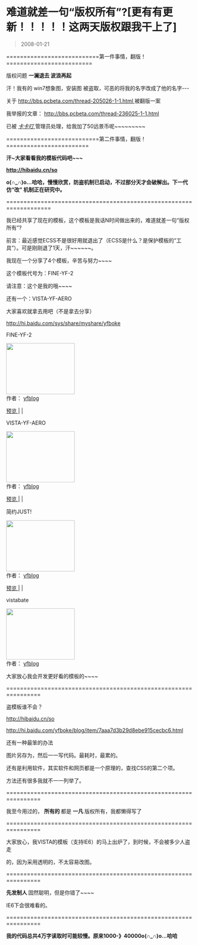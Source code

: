 # 难道就差一句“版权所有”?[更有有更新！！！！！这两天版权跟我干上了] 

> 2008-01-21

<div class="pcs-article-content_ptkaiapt4bxy_baiduscarticle" id="detailArticleContent_ptkaiapt4bxy_baiduscarticle">
 <p>
  ===========================第一件事情，翻版！=========================
 </p>
 <p>
  版权问题
  <strong>
   一澜退去 波浪再起
  </strong>
 </p>
 <p>
  汗！我有的 win7想象图，安装图 被盗取，可恶的将我的名字改成了他的名字---
 </p>
 <p>
  关于
  <a href="http://bbs.pcbeta.com/thread-205026-1-1.html">
   http://bbs.pcbeta.com/thread-205026-1-1.html
  </a>
  被翻版一案
 </p>
 <p>
  我举报的文章：
  <a href="http://bbs.pcbeta.com/thread-236025-1-1.html">
   http://bbs.pcbeta.com/thread-236025-1-1.html
  </a>
 </p>
 <p>
  已被
  <a href="http://www.vistafans.com/space.php?uid=107092" target="_blank">
   <em>
    卡卡叮
   </em>
  </a>
  管理员处理，给我加了50远景币呢~~~~~~~~~
 </p>
 <p>
  ===========================第二件事情，翻版！========================
 </p>
 <p>
  <strong>
   汗~大家看看我的模板代码吧~~~
  </strong>
 </p>
 <p>
  <a href="http://hibaidu.cn/so">
   <strong>
    http://hibaidu.cn/so
   </strong>
  </a>
 </p>
 <p>
  <strong>
   o(∩_∩)o...哈哈，慢慢欣赏，防盗机制已启动，不过部分天才会破解出。下一代仿“改”
  </strong>
  <strong>
   机制正在研究中。
  </strong>
 </p>
 <p>
  ===================================================================
 </p>
 <p>
  我已经共享了现在的模板，这个模板是我话N时间做出来的，难道就差一句“版权所有”?
 </p>
 <p>
  前言：最近感觉ECSS不是很好用就退出了（ECSS是什么？是保护模板的“工具”）。可是刚刚退了1天，汗~~~~~~。
 </p>
 <p>
  我现在一个分享了4个模板，辛苦与努力~~~~
 </p>
 <p>
  这个模板代号为：FINE-YF-2
 </p>
 <p>
  请注意：这个是我的哦~~~~
 </p>
 <p>
  还有一个：VISTA-YF-AERO
 </p>
 <p>
  大家喜欢就拿去用吧（不是拿去分享）
 </p>
 <p>
  <a href="http://hi.baidu.com/sys/share/myshare/yfboke">
   http://hi.baidu.com/sys/share/myshare/yfboke
  </a>
 </p>
 <p>
  FINE-YF-2
 </p>
 <p>
  <a href="http://hi.baidu.com/yfboke/modify/preview/1febffcb8d93d2fd52664f1e.css" target="_blank">
   <img class="p" height="137" src="images/e9387cde32d2a8a25fc8fa01ed3d90d4.jpg" width="184"/>
  </a>
  <br/>
  作者：
  <a href="http://hi.baidu.com/yfboke/profile" target="_blank">
   yfblog
  </a>
  <br/>
 </p>
 <p>
  <a href="http://hi.baidu.com/yfboke/modify/preview/42c54fad86f212094b36d62b.css" target="_blank">
   预览
  </a>
  |  |
 </p>
 <p>
  VISTA-YF-AERO
 </p>
 <p>
  <a href="http://hi.baidu.com/yfboke/modify/preview/42c54fad86f212094b36d62b.css" target="_blank">
   <img class="p" height="137" src="images/6492e06d7a8f4def6537c4baa6e68188.jpg" width="184"/>
  </a>
  <br/>
  作者：
  <a href="http://hi.baidu.com/yfboke/profile" target="_blank">
   yfblog
  </a>
  <br/>
 </p>
 <a href="http://hi.baidu.com/yfboke/modify/preview/a5c9644c7e6e85f9d72afcf7.css" target="_blank">
  预览
 </a>
 |  |
 <p>
  简约JUST!
 </p>
 <p>
  <a href="http://hi.baidu.com/yfboke/modify/preview/a5c9644c7e6e85f9d72afcf7.css" target="_blank">
   <img class="p" height="137" src="images/a68cf91121dbd5610f49a05a1289759e.jpg" width="184"/>
  </a>
  <br/>
  作者：
  <a href="http://hi.baidu.com/yfboke/profile" target="_blank">
   yfblog
  </a>
  <br/>
 </p>
 <a href="http://hi.baidu.com/yfboke/modify/preview/b628f818c83197b44aedbc1a.css" target="_blank">
  预览
 </a>
 |  |
 <p>
  vistabate
 </p>
 <p>
  <a href="http://hi.baidu.com/yfboke/modify/preview/b628f818c83197b44aedbc1a.css" target="_blank">
   <img class="p" height="137" src="images/3199865dbdff6fe72348a4a1f6141655.jpg" width="184"/>
  </a>
  <br/>
  作者：
  <a href="http://hi.baidu.com/yfboke/profile" target="_blank">
   yfblog
  </a>
  <br/>
 </p>
 <p>
  大家放心我会开发更好看的模板的~~~~
 </p>
 <p>
  ================================================================
 </p>
 <p>
  盗模板谁不会？
 </p>
 <p>
  <a href="http://hibaidu.cn/so">
   http://hibaidu.cn/so
  </a>
 </p>
 <p>
  <a href="http://hi.baidu.com/yfboke/blog/item/7aaa7d3b29d8ebe915cecbc6.html">
   http://hi.baidu.com/yfboke/blog/item/7aaa7d3b29d8ebe915cecbc6.html
  </a>
 </p>
 <p>
  还有一种最笨的办法
 </p>
 <p>
  图片另存为，然后一一写代码。最耗时，最累的。
 </p>
 <p>
  还有是利用软件，其实软件和网页都是一个原理的，查找CSS的第二个项。
 </p>
 <p>
  方法还有很多我就不一一列举了。
 </p>
 <p>
  ================================================================
 </p>
 <p>
  我至今用过的，
  <strong>
   所有的
  </strong>
  都是
  <strong>
   一凡
  </strong>
  版权所有，我都懒得写了
 </p>
 <p>
  ================================================================
 </p>
 <p>
  大家放心，我VISTA的模板（支持IE6）的马上出炉了，到时候，不会被多少人盗走
 </p>
 <p>
  的，因为采用透明的，不太容易改图。
 </p>
 <p>
  ================================================================
 </p>
 <p>
  <strong>
   先发制人
  </strong>
  固然聪明，但是你错了~~~~
 </p>
 <p>
  IE6下会很难看的。
 </p>
 <p>
  ================================================================
 </p>
 <p>
 </p>
 <p>
 </p>
 <p>
  <strong>
   我的代码总共4万字读取时可能较慢。原来1000-》40000o(∩_∩)o...哈哈
  </strong>
 </p>
</div>


